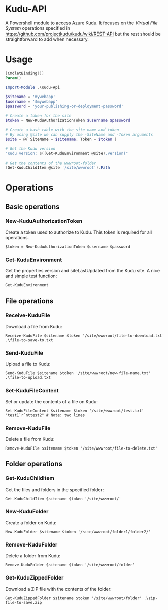 # Kudu-API
A Powershell module to access Azure Kudu. It focuses on the *Virtual File System* operations specified in https://github.com/projectkudu/kudu/wiki/REST-API but the rest should be straightforward to add when necessary.

# Usage
```powershell
[CmdletBinding()]
Param()
 
Import-Module .\Kudu-Api
 
$sitename = 'mywebapp'
$username = '$mywebapp'
$password = 'your-publishing-or-deployment-password'
 
# Create a token for the site
$token = New-KuduAuthorizationToken $username $password
 
# Create a hash table with the site name and token
# By using @site we can supply the -SiteName and -Token arguments
$site = @{ SiteName = $sitename; Token = $token }
 
# Get the Kudu version
"Kudu version: $((Get-KuduEnvironment @site).version)"
 
# Get the contents of the wwwroot-folder
(Get-KuduChildItem @site '/site/wwwroot').Path
```

# Operations
## Basic operations
### New-KuduAuthorizationToken
Create a token used to authorize to Kudu. This token is required for all operations.

    $token = New-KuduAuthorizationToken $username $password

### Get-KuduEnvironment
Get the properties version and siteLastUpdated from the Kudu site. A nice and simple test function:

    Get-KuduEnvironment

## File operations
### Receive-KuduFile
Download a file from Kudu:

    Receive-KuduFile $sitename $token '/site/wwwroot/file-to-download.txt' .\file-to-save-to.txt

### Send-KuduFile
Upload a file to Kudu:

    Send-KuduFile $sitename $token '/site/wwwroot/new-file-name.txt' .\file-to-upload.txt

### Set-KuduFileContent
Set or update the contents of a file on Kudu:

    Set-KuduFileContent $sitename $token '/site/wwwroot/test.txt' "test1`r`nttest2" # Note: two lines

### Remove-KuduFile
Delete a file from Kudu:

    Remove-KuduFile $sitename $token '/site/wwwroot/file-to-delete.txt'

## Folder operations
### Get-KuduChildItem
Get the files and folders in the specified folder:

    Get-KuduChildItem $sitename $token '/site/wwwroot/'

### New-KuduFolder
Create a folder on Kudu:

    New-KuduFolder $sitename $token '/site/wwwroot/folder1/folder2/'

### Remove-KuduFolder
Delete a folder from Kudu:

    Remove-KuduFolder $sitename $token '/site/wwwroot/folder'

### Get-KuduZippedFolder
Download a ZIP file with the contents of the folder:

    Get-KuduZippedFolder $sitename $token '/site/wwwroot/folder' .\zip-file-to-save.zip
